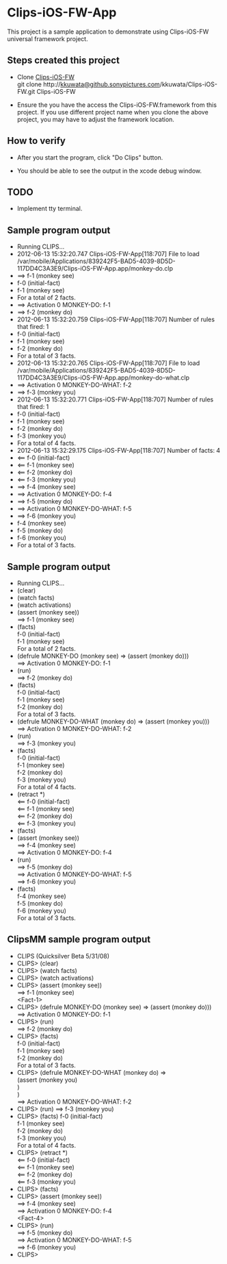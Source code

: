 Clips-iOS-FW-App
================

This project is a sample application to demonstrate using Clips-iOS-FW universal framework project. 

Steps created this project
--------------------------
* Clone [Clips-iOS-FW](http://kkuwata@github.sonypictures.com/kkuwata/Clips-iOS-FW.git)  
git clone http://kkuwata@github.sonypictures.com/kkuwata/Clips-iOS-FW.git Clips-iOS-FW

* Ensure the you have the access the Clips-iOS-FW.framework from this project. If you use different project name when you clone the above project, you may have to adjust the framework location.

How to verify
-------------
* After you start the program, click "Do Clips" button.

* You should be able to see the output in the xcode debug window.

TODO
----
* Implement tty terminal.

Sample program output
---------------------
* Running CLIPS...
* 2012-06-13 15:32:20.747 Clips-iOS-FW-App[118:707] File to load /var/mobile/Applications/839242F5-BAD5-4039-8D5D-117DD4C3A3E9/Clips-iOS-FW-App.app/monkey-do.clp
* ==> f-1     (monkey see)
* f-0     (initial-fact)
* f-1     (monkey see)
* For a total of 2 facts.
* ==> Activation 0      MONKEY-DO: f-1
* ==> f-2     (monkey do)
* 2012-06-13 15:32:20.759 Clips-iOS-FW-App[118:707] Number of rules that fired: 1
* f-0     (initial-fact)
* f-1     (monkey see)
* f-2     (monkey do)
* For a total of 3 facts.
* 2012-06-13 15:32:20.765 Clips-iOS-FW-App[118:707] File to load /var/mobile/Applications/839242F5-BAD5-4039-8D5D-117DD4C3A3E9/Clips-iOS-FW-App.app/monkey-do-what.clp
* ==> Activation 0      MONKEY-DO-WHAT: f-2
* ==> f-3     (monkey you)
* 2012-06-13 15:32:20.771 Clips-iOS-FW-App[118:707] Number of rules that fired: 1
* f-0     (initial-fact)
* f-1     (monkey see)
* f-2     (monkey do)
* f-3     (monkey you)
* For a total of 4 facts.
* 2012-06-13 15:32:29.175 Clips-iOS-FW-App[118:707] Number of facts: 4
* <== f-0     (initial-fact)
* <== f-1     (monkey see)
* <== f-2     (monkey do)
* <== f-3     (monkey you)
* ==> f-4     (monkey see)
* ==> Activation 0      MONKEY-DO: f-4
* ==> f-5     (monkey do)
* ==> Activation 0      MONKEY-DO-WHAT: f-5
* ==> f-6     (monkey you)
* f-4     (monkey see)
* f-5     (monkey do)
* f-6     (monkey you)
* For a total of 3 facts.

Sample program output
---------------------
* Running CLIPS...
* (clear)
* (watch facts)
* (watch activations)
* (assert (monkey see))  
==> f-1     (monkey see)
* (facts)  
f-0     (initial-fact)  
f-1     (monkey see)  
For a total of 2 facts.  
* (defrule MONKEY-DO (monkey see) => (assert (monkey do)))  
==> Activation 0      MONKEY-DO: f-1  
* (run)  
==> f-2     (monkey do)
* (facts)  
f-0     (initial-fact)  
f-1     (monkey see)  
f-2     (monkey do)  
For a total of 3 facts.
* (defrule MONKEY-DO-WHAT (monkey do) => (assert (monkey you)))  
==> Activation 0      MONKEY-DO-WHAT: f-2
* (run)  
==> f-3     (monkey you)
* (facts)  
f-0     (initial-fact)  
f-1     (monkey see)  
f-2     (monkey do)  
f-3     (monkey you)  
For a total of 4 facts.
* (retract *)  
<== f-0     (initial-fact)  
<== f-1     (monkey see)  
<== f-2     (monkey do)  
<== f-3     (monkey you)  
* (facts)
* (assert (monkey see))  
==> f-4     (monkey see)  
==> Activation 0      MONKEY-DO: f-4
* (run)  
==> f-5     (monkey do)  
==> Activation 0      MONKEY-DO-WHAT: f-5  
==> f-6     (monkey you)  
* (facts)  
f-4     (monkey see)  
f-5     (monkey do)  
f-6     (monkey you)  
For a total of 3 facts.  

ClipsMM sample program output
-----------------------------
* CLIPS (Quicksilver Beta 5/31/08)
* CLIPS> (clear)
* CLIPS> (watch facts)
* CLIPS> (watch activations)
* CLIPS> (assert (monkey see))  
==> f-1     (monkey see)  
&lt;Fact-1&gt;  
* CLIPS> (defrule MONKEY-DO (monkey see) => (assert (monkey do)))  
==> Activation 0      MONKEY-DO: f-1
* CLIPS> (run)  
==> f-2     (monkey do)
* CLIPS> (facts)  
f-0     (initial-fact)  
f-1     (monkey see)  
f-2     (monkey do)  
For a total of 3 facts.  
* CLIPS>  (defrule MONKEY-DO-WHAT (monkey do) =>  
(assert (monkey you)  
)  
)  
==> Activation 0      MONKEY-DO-WHAT: f-2  
* CLIPS> (run)
==> f-3     (monkey you)  
* CLIPS> (facts)
f-0     (initial-fact)  
f-1     (monkey see)  
f-2     (monkey do)  
f-3     (monkey you)  
For a total of 4 facts.  
* CLIPS> (retract *)  
<== f-0     (initial-fact)  
<== f-1     (monkey see)  
<== f-2     (monkey do)  
<== f-3     (monkey you)  
* CLIPS> (facts)  
* CLIPS> (assert (monkey see))  
==> f-4     (monkey see)  
==> Activation 0      MONKEY-DO: f-4  
&lt;Fact-4&gt;  
* CLIPS> (run)  
==> f-5     (monkey do)  
==> Activation 0      MONKEY-DO-WHAT: f-5  
==> f-6     (monkey you)  
* CLIPS>
